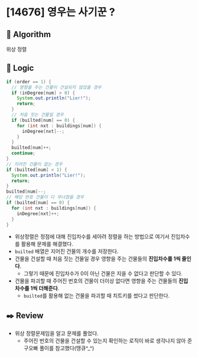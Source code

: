 # [14676] 영우는 사기꾼 ?

## :pushpin: **Algorithm**

위상 정렬

## :round_pushpin: **Logic**

```java
if (order == 1) {
  // 영향을 주는 건물이 건설되지 않았을 경우
  if (inDegree[num] > 0) {
    System.out.println("Lier!");
    return;
  }
  // 처음 짓는 건물일 경우
  if (builted[num] == 0) {
    for (int nxt : buildings[num]) {
      inDegree[nxt]--;
    }
  }
  builted[num]++;
  continue;
}
// 지어진 건물이 없는 경우
if (builted[num] < 1) {
  System.out.println("Lier!");
  return;
}
builted[num]--;
// 해당 번호 건물이 다 무너졌을 경우
if (builted[num] == 0) {
  for (int nxt : buildings[num]) {
    inDegree[nxt]++;
  }
}
```
- 위상정렬은 정점에 대해 진입차수를 세아려 정렬을 하는 방법으로 여기서 진입차수를 활용해 문제를 해결했다.
- `builted` 배열은 지어진 건물의 개수를 저장한다.
- 건물을 건설할 때 처음 짓는 건물일 경우 영향을 주는 건물들의 **진입차수를 1씩 줄인다**.
    - 그렇기 때문에 진입차수가 0이 아닌 건물은 지을 수 없다고 판단할 수 있다.
- 건물을 파괴할 때 주어진 번호의 건물이 더이상 없다면 영향을 주는 건물들의 **진입차수를 1씩 더해준다**.
    - `builted`를 활용해 없는 건물을 파괴할 때 치트키를 썼다고 판단한다.


## :black_nib: **Review**

- 위상 정렬문제임을 알고 문제를 풀었다.
   - 주어진 번호의 건물을 건설할 수 있는지 확인하는 로직이 바로 생각나지 않아 준구오빠 풀이를 참고했다(땡큐^_^)

